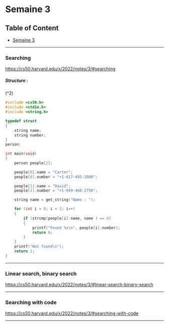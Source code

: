 # Semaine 3

## Table of Content

- [Semaine 3](https://cs50.harvard.edu/x/2022/notes/3/)

---

### Searching

https://cs50.harvard.edu/x/2022/notes/3/#searching


 ##### Structure : 

 (^2)

``` c
#include <cs50.h>
#include <stdio.h>
#include <string.h>

typedef struct
{
    string name;
    string number;
}
person;

int main(void)
{
    person people[2];

    people[0].name = "Carter";
    people[0].number = "+1-617-495-1000";

    people[1].name = "David";
    people[1].number = "+1-949-468-2750";

    string name = get_string("Name : ");

    for (int i = 0; i < 2; i++)
    {
        if (strcmp(people[i].name, name ) == 0)
        {
            printf("Found %s\n", people[i].number);
            return 0;
        }
    }
    printf("Not found\n");
    return 1;
}
```

---

### Linear search, binary search

https://cs50.harvard.edu/x/2022/notes/3/#linear-search-binary-search

---

### Searching with code

https://cs50.harvard.edu/x/2022/notes/3/#searching-with-code

---




